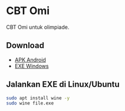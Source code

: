 # CBT Omi

CBT Omi untuk olimpiade.  

## Download
- [APK Android](./path-ke-file.apk)  
- [EXE Windows](./path-ke-file.exe)  

## Jalankan EXE di Linux/Ubuntu
```bash
sudo apt install wine -y
sudo wine file.exe
